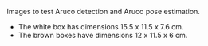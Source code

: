 Images to test Aruco detection and Aruco pose estimation.

+ The white box has dimensions 15.5 x 11.5 x 7.6 cm.
+ The brown boxes have dimensions 12 x 11.5 x 6 cm.
